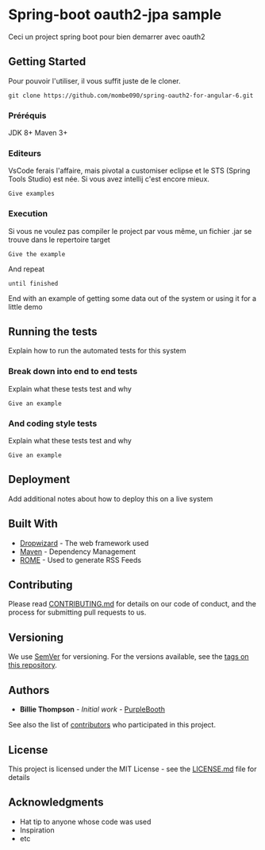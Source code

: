# Spring-boot oauth2-jpa sample

Ceci un project spring boot pour bien demarrer avec oauth2

## Getting Started

Pour pouvoir l'utiliser, il vous suffit juste de le cloner.

```
git clone https://github.com/mombe090/spring-oauth2-for-angular-6.git
```

### Préréquis

JDK 8+
Maven 3+

### Editeurs
VsCode ferais l'affaire, mais pivotal a customiser eclipse et le STS (Spring Tools Studio) est née.
Si vous avez intellij c'est encore mieux.
```
Give examples
```

### Execution

Si vous ne voulez pas compiler le project par vous même,
un fichier .jar se trouve dans le repertoire target

```
Give the example
```

And repeat

```
until finished
```

End with an example of getting some data out of the system or using it for a little demo

## Running the tests

Explain how to run the automated tests for this system

### Break down into end to end tests

Explain what these tests test and why

```
Give an example
```

### And coding style tests

Explain what these tests test and why

```
Give an example
```

## Deployment

Add additional notes about how to deploy this on a live system

## Built With

* [Dropwizard](http://www.dropwizard.io/1.0.2/docs/) - The web framework used
* [Maven](https://maven.apache.org/) - Dependency Management
* [ROME](https://rometools.github.io/rome/) - Used to generate RSS Feeds

## Contributing

Please read [CONTRIBUTING.md](https://gist.github.com/PurpleBooth/b24679402957c63ec426) for details on our code of conduct, and the process for submitting pull requests to us.

## Versioning

We use [SemVer](http://semver.org/) for versioning. For the versions available, see the [tags on this repository](https://github.com/your/project/tags). 

## Authors

* **Billie Thompson** - *Initial work* - [PurpleBooth](https://github.com/PurpleBooth)

See also the list of [contributors](https://github.com/your/project/contributors) who participated in this project.

## License

This project is licensed under the MIT License - see the [LICENSE.md](LICENSE.md) file for details

## Acknowledgments

* Hat tip to anyone whose code was used
* Inspiration
* etc

